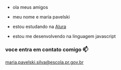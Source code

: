  * ola meus amigos 

- meu nome e maria pavelski

- estou estudando na [Alura](https://www.alura.com.br)
- estou me desenvolvendo na linguagem javascript

### voce entra em contato comigo 📫

maria.pavelski.silva@escola.pr.gov.br
